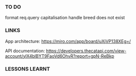 ### TO DO
format req.query capitalisation
handle breed does not exist


### LINKS
App architecture:
https://miro.com/app/board/uXjVP138XEg=/

API documentation:
https://developers.thecatapi.com/view-account/ylX4blBYT9FaoVd6OhvR?report=gpN-ReBkp


### LESSONS LEARNT